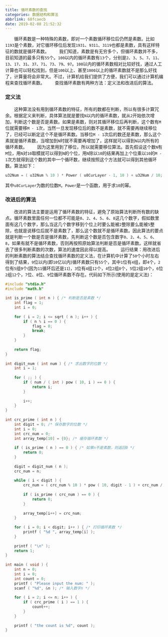 ```yaml
---
title: 循环素数的查找
categories: 数据结构和算法
abbrlink: 68fcaecb
date: 2019-02-08 21:52:32
---
```

&emsp;&emsp;循环素数是一种特殊的素数，即对一个素数循环移位后仍然是素数。比如`1193`是个素数，对它循环移位后发现`1931`、`9311`、`3119`也都是素数，具有这样特征的数就是循环素数。
&emsp;&emsp;我们知道，素数是有无穷多个，但循环素数并不多，目前知道的最多只有`55`个。`100`以内的循环素数有`13`个，分别是`2`、`3`、`5`、`7`、`11`、`13`、`17`、`31`、`37`、`71`、`73`、`79`、`97`。`100`以内的循环素数相对比较好找，通过人工计算也可以轻松找到，但是`100`以上、甚至`1000`以上的循环素数就不是那么好找了，计算量将会非常大。不过，计算机给我们提供了方便，我们可以通过计算机编程来查找循环素数。
&emsp;&emsp;查找循环素数有两种方法：定义法和改进后的算法。

### 定义法

&emsp;&emsp;这种算法没有用到循环素数的特征，所有的数都在判断，所以有很多计算冗余。根据定义来判断，具体算法就是要找`N`以内的循环素数，就从`2`开始依次增加，判断这个数是否是素数。如果是素数，则对其循环移位后再判断，这个数有`M`位就需要移`M - 1`次，当然一旦发现移位后的数不是素数，就不需要再继续移位了，已经可以断定这个不是循环素数。当移位`M - 1`次后的数还是素数，那么这个素就是循环素数，当增加到`N`时就不需要再增加了，这样就可以得到`N`以内所有的循环素数。
&emsp;&emsp;因为这里用到了移位，所以就需要移位算法。首先假设这个数`N`有`M`位，用`N`对`10`取模就可以得到`N`的个位，用`N`除以`10`的结果再加上个位乘以`10`的`M - 1`次方就得到这个数的其中一个循环数，继续按照这个方法就可以得到其他循环数。算法如下：

``` cpp
u32Num = ( u32Num % 10 ) * Power ( u8CurLayer - 1, 10 ) + u32Num / 10;
```

其中`u8CurLayer`为数的位数`M`，`Power`是一个函数，用于求`10`的幂。

### 改进后的算法

&emsp;&emsp;改进的算法主要是运用了循环素数的特征，避免了原始算法判断所有数的缺点。循环素数里面任何一位都不可能是`0`、`2`、`4`、`5`、`6`、`8`这几个数字，假如数里面有这几个数字，那么当这几个数字移到个位上时要么能被`2`整除要么能被`5`整除，也就是说移位后就不是素数了，那么这个数就不是循环素数。因此算法的要点就是判断一个数是否是循环素数，先判断这个数是否包含数字`0`、`2`、`4`、`5`、`6`、`8`，如果有就不是循环素数，否则再按照原始算法判断是否是循环素数。这样就省去了很多判断素数的次数，算法的速度因此得以提高。
&emsp;&emsp;运行结果：用改进后的判断素数的算法结合查找循环素数的定义法，在计算机中计算了`50`个小时左右得到了结果，`9`位以内(即`10`亿以内)循环素数只有`55`个，其中`1`位有`4`组，即`4`个，`2`位有`5`组`9`个(因为`11`循环后还是`11`)，`3`位有`4`组`12`个，`4`位`2`组`8`个，`5`位`2`组`10`个，`6`位`2`组`12`个，`7`位、`8`位、`9`位循环素数不存在。代码如下所示(使用的是定义法)：

``` cpp
#include "stdio.h"
#include "math.h"
​
int is_prime ( int n ) { /* 判断是否是素数 */
    int flag = 1;
    int i = 0;
​
    for ( i = 2; i <= sqrt ( n ); i++ ) {
        if ( n % i == 0 ) {
            flag = 0;
            break;
        }
    }
​
    return flag;
}
​
int digit_num ( int num ) { /* 求出数字的位数 */
    int i = 1;
​
    for ( ;; ) {
        if ( num / ( int ) pow ( 10, i ) == 0 ) {
            return i;
        }
​
        i++;
    }
}
​
int crc_prime ( int n ) {
    int digit = 0; /* 保存数字的位数 */
    int i = 0;
    int crc_num = 0;
    int array_temp[10] = {0}; /* 缓存循环素数 */
​
    if ( is_prime ( n ) == 0 ) { /* 如果n不是素数，则返回0 */
        return 0;
    }
​
    digit = digit_num ( n );
    crc_num = n;
​
    while ( i < digit ) {
        crc_num = ( crc_num % 10 ) * pow ( 10, digit - 1 ) + crc_num / 10;
​
        if ( is_prime ( crc_num ) == 0 ) {
            return 0;
        }
​
        array_temp[i++] = crc_num;
    }
​
    for ( i = 0; i < digit; i++ ) { /* 打印循环素数 */
        printf ( "%d ", array_temp[i] );
    }
​
    printf ( "\n" );
    return 1;
}
​
int main ( void ) {
    int n = 0;
    int i = 0;
    int count = 0;
    printf ( "Please input the num: " );
    scanf ( "%d", &n ); /* 输入数字n */
​
    for ( i = 2; i <= n; i++ ) {
        if ( crc_prime ( i ) == 1 ) {
            count++;
        }
    }
​
    printf ( "the count is %d", count );
}
```